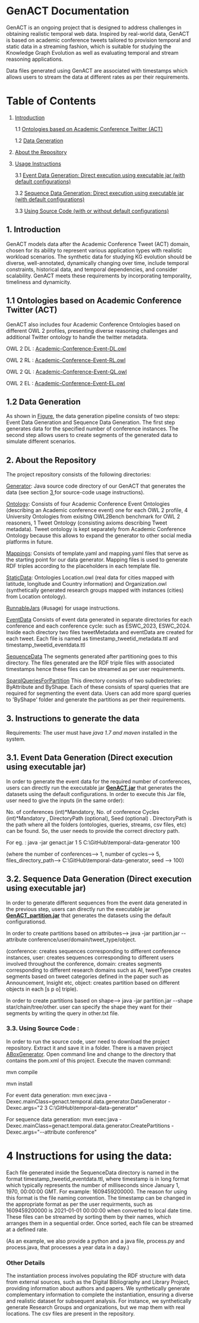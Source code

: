 # GenACT Documentation
GenACT is an ongoing project that is designed to address challenges in obtaining realistic temporal web data. 
Inspired by real-world data, GenACT is based on academic conference tweets tailored to provision temporal and static data in a streaming fashion, 
which is suitable for studying the Knowledge Graph Evolution as well as evaluating temporal and stream reasoning applications.

Data files generated using GenACT are associated with timestamps which allows users to stream the data at different rates as per their requirements. 

# Table of Contents

1. [ Introduction ](#intro)

   1.1 [ Ontologies based on Academic Conference Twitter (ACT) ](#tbox)
 
   1.2 [ Data Generation ](#abox)

2. [ About the Repository ](#repo)

3. [ Usage Instructions ](#usage)

   3.1 [Event Data Generation: Direct execution using executable jar (with default configurations)](#edgexe)
	   
   3.2 [Sequence Data Generation: Direct execution using executable jar (with default configurations)](#sdgexe)

   3.3 [Using Source Code (with or without default configurations) ](#code)
	   
<a name="intro"></a>
## 1. Introduction
GenACT models data after the Academic Conference Tweet (ACT) domain, chosen for its ability to represent various application types with realistic workload 
scenarios. The synthetic data for studying KG evolution should be diverse, well-annotated, dynamically changing over time, include temporal 
constraints, historical data, and temporal dependencies, and consider scalability. GenACT meets these requirements by incorporating temporality, timeliness and dynamicity.


<a name="tbox"></a>

## 1.1 Ontologies based on Academic Conference Twitter (ACT)

GenACT also includes four Academic Conference Ontologies based on different OWL 2 profiles, presenting diverse reasoning challenges and additional Twitter ontology to handle the twitter metadata. 


OWL 2 DL : [Academic-Conference-Event-DL.owl](https://github.com/kracr/temporal-data-generator/blob/main/Ontology/Academic-Conference-Event-DL.owl)

OWL 2 RL : [Academic-Conference-Event-RL.owl](https://github.com/kracr/temporal-data-generator/blob/main/Ontology/Academic-Conference-Event-RL.owl)

OWL 2 QL : [Academic-Conference-Event-QL.owl](https://github.com/kracr/temporal-data-generator/blob/main/Ontology/Academic-Conference-Event-QL.owl)

OWL 2 EL : [Academic-Conference-Event-EL.owl](https://github.com/kracr/temporal-data-generator/blob/main/Ontology/Academic-Conference-Event-EL.owl)

<a name="abox"></a>
## 1.2 Data Generation

As shown in [Figure](https://github.com/kracr/temporal-data-generator/blob/main/images/generator_pipeline.png), the data generation pipeline consists of two steps: Event Data Generation and Sequence Data Generation. The first step generates data for the specified number of conference instances. The second step allows users to create segments of the generated data to simulate different scenarios.


<a name="repo"></a>
## 2. About the Repository
The project repository consists of the following directories:

[Generator](https://github.com/kracr/temporal-data-generator/tree/main/ABox%20Generator): Java source code directory of our GenACT that generates the data  (see section [ 3 ](#code) for source-code usage instructions). 

[Ontology](https://github.com/kracr/temporal-data-generator/tree/main/Ontology): Consists of four Academic Conference Event Ontologies (describing an Academic conference event) one for each OWL 2 profile, 4 University Ontologies from exisitng OWL2Bench benchmark for OWL 2 reasoners, 1 Tweet Ontology (consisting axioms describing Tweet metadata). Tweet ontology is kept separately from Academic Conference Ontology because this allows to expand the generator to other social media platforms in future. 

[Mappings](https://github.com/kracr/temporal-data-generator/tree/main/Mappings): Consists of template.yaml and mapping.yaml files that serve as the starting point for our data generator. Mapping files is used to generate RDF triples according to the placeholders in each template file. 

[StaticData](https://github.com/kracr/temporal-data-generator/tree/main/StaticData): Ontologies Location.owl (real data for cities mapped with latitude, longitude and Country information) and Organization.owl (synthetically generated research groups mapped with instances (cities) from Location ontology). 

[RunnableJars](https://drive.google.com/drive/folders/1xWfHi9lOZ_OhOmD_VVQuDXW976R4c2HQ?usp=sharing) (#usage) for usage instructions. 

[EventData](https://github.com/kracr/temporal-data-generator/tree/main/EventData) Consists of event data generated in separate directories for each conference and each conference cycle: such as ESWC_2023, ESWC_2024. Inside each directory two files tweetMetadata and eventData are created for each tweet. Each file is named as timestamp_tweetid_metadata.ttl and timestamp_tweetid_eventdata.ttl

[SequenceData](https://github.com/kracr/temporal-data-generator/tree/main/SequenceData) The segments generated after partitioning goes to this directory. The files generated are the RDF triple files with associated timestamps hence these files
 can be streamed as per user requirements. 

[SparqlQueriesForPartition](https://github.com/kracr/temporal-data-generator/tree/main/SparqlQueriesForPartition) This directory consists of two subdirectories: ByAttribute and ByShape. Each of these consists of sparql queries that are
required for segmenting the event data. Users can add more sparql queries to 'ByShape' folder and generate the partitions as per their requirements.

<a name="usage"></a>
## 3. Instructions to generate the data

Requirements: The user must have *java 1.7 and maven* installed in the system. 

<a name="edgexe"></a>
## 3.1. Event Data Generation (Direct execution using executable jar)

In order to generate the event data for the required number of conferences, users can directly run the executable jar **[GenACT.jar](https://drive.google.com/file/d/1xxiU2j5swBRF8SCk8WZ43LMhfSd9YqMB/view?usp=sharing)** that generates the datasets using the default configurations. In order to execute this Jar file, user need to give the inputs (in the same order):  

No. of conferences (int)*Mandatory, No. of conference Cycles (int)*Mandatory , DirectoryPath (optional), Seed (optional) .  DirectoryPath is the path where all the folders (ontologies, queries, streams, csv files, etc) can be found. So, the user needs to provide the correct directory path. 

For eg. : java -jar genact.jar 1 5 C:\GitHub\temporal-data-generator 100

(where the number of conferences--> 1, number of cycles--> 5, files_directory_path--> C:\GitHub\temporal-data-generator, seed --> 100)

<a name="sdgexe"></a>
## 3.2. Sequence Data Generation (Direct execution using executable jar)

In order to generate different sequences from the event data generated in the previous step, users can directly run the executable jar **[GenACT_partition.jar](https://drive.google.com/file/d/1IXnHdioTIB-vLDYAdT9gecQfyyChEdym/view?usp=sharing)** that generates the datasets using the default configurationsd. 

In order to create partitions based on attributes--> java -jar partition.jar --attribute conference/user/domain/tweet_type/object.

(conference: creates sequences corresponding to different conference instances, user: creates sequences corresponding to different users involved throughout the conference,
domain: creates segments corresponding to different research domains such as AI, tweetType creates segments based on tweet categories defined in the 
paper such as Announcement, Insight etc, object: creates partition based on different objects in each [s p o] triple). 

In order to create partitions based on shape--> java -jar partition.jar --shape star/chain/tree/other. user can specify the shape they want for their segments
by writing the query in other.txt file. 

<a name="code"></a>
### 3.3. Using Source Code :
In order to run the source code, user need to download the project repository. Extract it and save it in a folder. There is a maven project [ABoxGenerator](https://github.com/kracr/temporal-data-generator). Open command line and change to the directory that contains the pom.xml of this project. Execute the maven command:

mvn compile

mvn install

For event data generation: mvn exec:java -Dexec.mainClass=genact.temporal.data.generator.DataGenerator -Dexec.args="2 3 C:\GitHub\temporal-data-generator"

For sequence data generation: mvn exec:java -Dexec.mainClass=genact.temporal.data.generator.CreatePartitions -Dexec.args="--attribute conference"


# 4 Instructions for using the data:

Each file generated inside the SequenceData directory is named in the format timestamp_tweetid_eventdata.ttl, where timestamp is in long format which typically represents the number of milliseconds since January 1, 1970, 00:00:00 GMT. For example: 1609459200000. The reason 
for using this format is the file naming convention. The timestamp can be changed in the appropriate format as per the user requirments, such as 1609459200000 is 2021-01-01 00:00:00 when converted to local date time.
These files can be streamed by sorting them by  their names, which arranges them in a sequential order. Once sorted, each file can be streamed at a defined rate.

(As an example, we also provide a python and a java file, process.py and process.java, that processes a year data in a day.)

### Other Details

The instantiation process involves populating the RDF structure with data
from external sources, such as the Digital Bibliography and Library Project, providing
information about authors and papers. We synthetically generate complementary
information to complete the instantiation, ensuring a diverse and
realistic dataset for subsequent analysis. For instance, we synthetically generate
Research Groups and organizations, but we map them with real locations. The csv files are present in the repository. 